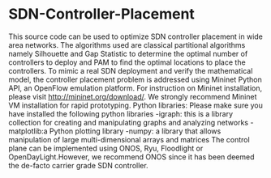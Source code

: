 # SDN-Controller-Placement
This source code can be used to optimize SDN controller placement in wide area networks.
The algorithms used are classical partitional algorithms namely Silhouette and Gap Statistic to determine the optimal number of controllers to deploy and PAM to find the optimal locations to place the controllers.
To mimic a real SDN deployment and verify the mathematical model, the controller placement problem is addressed using Mininet Python API, an OpenFlow emulation platform. For instruction on Mininet installation, please visit http://mininet.org/download/. We strongly recommend Mininet VM installation for rapid prototyping. 
Python libraries: Please make sure you have installed the following python libraries
                  -igraph: this is a library collection for creating and manipulating graphs and analyzing networks
                  -matplotlib:a Python plotting library
                  -numpy: a library that allows manipulation of large multi-dimensional arrays and matrices
The control plane can be implemented using ONOS, Ryu, Floodlight or OpenDayLight.However, we recommend ONOS since it has been deemed the de-facto carrier grade SDN controller. 
